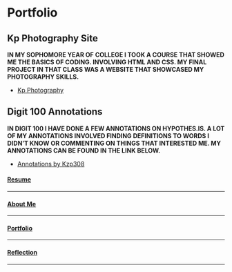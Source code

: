 Portfolio
======

Kp Photography Site
---------
**IN MY SOPHOMORE YEAR OF COLLEGE I TOOK A COURSE THAT SHOWED ME THE BASICS OF CODING. INVOLVING HTML AND CSS. MY FINAL PROJECT IN THAT CLASS WAS A WEBSITE THAT SHOWCASED MY PHOTOGRAPHY SKILLS.**

- [Kp Photography](http://www.personal.psu.edu/kzp308/comm270/final/index.html)


Digit 100 Annotations
---------
**IN DIGIT 100 I HAVE DONE A FEW ANNOTATIONS ON HYPOTHES.IS. A LOT OF MY ANNOTATIONS INVOLVED FINDING DEFINITIONS TO WORDS I DIDN’T KNOW OR COMMENTING ON THINGS THAT INTERESTED ME. MY ANNOTATIONS CAN BE FOUND IN THE LINK BELOW.**
- [Annotations by Kzp308](https://hypothes.is/users/kzp308)

#### [Resume](resume.md)
------
#### [About Me](about.md)
------
#### [Portfolio](portfolio.md)
------
#### [Reflection](reflection.md)
------

